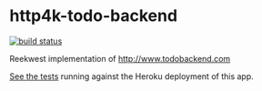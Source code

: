 # http4k-todo-backend

[![build status](https://travis-ci.org/http4k/http4k-todo-backend.svg?branch=master)](https://travis-ci.org/http4k/http4k-todo-backend.svg?branch=master)

Reekwest implementation of http://www.todobackend.com

[See the tests](http://www.todobackend.com/specs/index.html?https://http4k-todo-backend.herokuapp.com) running against the Heroku deployment of this app.
